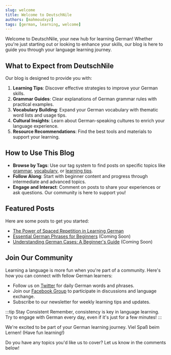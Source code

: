 ```yaml
---
slug: welcome
title: Welcome to DeutschNile
authors: [mahmoudxyz]
tags: [german, learning, welcome]
---
```


Welcome to DeutschNile, your new hub for learning German! Whether you're just starting out or looking to enhance your skills, our blog is here to guide you through your language learning journey.

<!-- truncate -->

<!-- import DeutschNileLogo from './deutschnile-logo.svg';

<img src={DeutschNileLogo} alt="DeutschNile Logo" width="300" /> -->

## What to Expect from DeutschNile

Our blog is designed to provide you with:

1. **Learning Tips**: Discover effective strategies to improve your German skills.
2. **Grammar Guides**: Clear explanations of German grammar rules with practical examples.
3. **Vocabulary Building**: Expand your German vocabulary with thematic word lists and usage tips.
4. **Cultural Insights**: Learn about German-speaking cultures to enrich your language experience.
5. **Resource Recommendations**: Find the best tools and materials to support your learning.

## How to Use This Blog

- **Browse by Tags**: Use our tag system to find posts on specific topics like [grammar](/tags/grammar), [vocabulary](/tags/vocabulary), or [learning tips](/tags/learning-tips).
- **Follow Along**: Start with beginner content and progress through intermediate and advanced topics.
- **Engage and Interact**: Comment on posts to share your experiences or ask questions. Our community is here to support you!

## Featured Posts

Here are some posts to get you started:

- [The Power of Spaced Repetition in Learning German](/blog/power-of-spaced-repetition)
- [Essential German Phrases for Beginners](/blog/essential-german-phrases) (Coming Soon)
- [Understanding German Cases: A Beginner's Guide](/blog/german-cases-guide) (Coming Soon)

## Join Our Community

Learning a language is more fun when you're part of a community. Here's how you can connect with fellow German learners:

- Follow us on [Twitter](https://twitter.com/deutschnile) for daily German words and phrases.
- Join our [Facebook Group](https://www.facebook.com/groups/deutschnile) to participate in discussions and language exchange.
- Subscribe to our newsletter for weekly learning tips and updates.

:::tip Stay Consistent
Remember, consistency is key in language learning. Try to engage with German every day, even if it's just for a few minutes!
:::

We're excited to be part of your German learning journey. Viel Spaß beim Lernen! (Have fun learning!)

Do you have any topics you'd like us to cover? Let us know in the comments below!